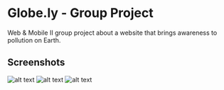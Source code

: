 # Globe.ly - Group Project

Web & Mobile II group project about a website that brings awareness to pollution on Earth.

## Screenshots

![alt text](https://github.com/mateujcic/Web-Development/tree/main/Group/assets/media/home1.png)
![alt text](https://github.com/mateujcic/Web-Development/tree/main/Group/assets/media/home2.png?raw=true)
![alt text](https://github.com/mateujcic/Web-Development/tree/main/Group/assets/media/events.png?raw=true)
